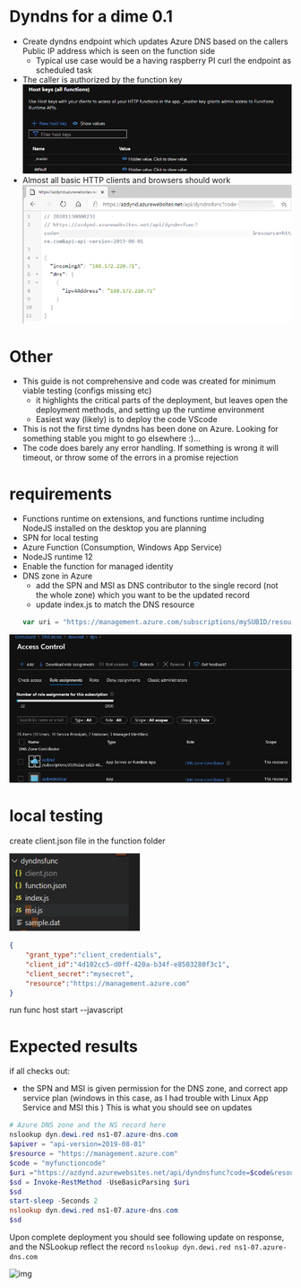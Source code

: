 # Dyndns for a dime 0.1
- Create dyndns endpoint which updates Azure DNS based on the callers Public IP address which is seen on the function side
    - Typical use case would be a having raspberry PI curl the endpoint as scheduled task 
- The caller is authorized by the function key 
![img](mdpics/keys.png)
- Almost all basic HTTP clients and browsers should work
![img](mdpics/update.png)

# Other
- This guide is not comprehensive and code was created for minimum viable testing (configs missing etc) 
    - it highlights the critical parts of the deployment, but  leaves open the deployment methods, and setting up the runtime environment
    - Easiest way (likely) is to deploy the code VScode
- This is not the first time dyndns has been done on Azure. Looking for something stable you might to go elsewhere :)... 
- The code does barely any error handling. If something is wrong it will timeout, or throw some of the errors in a promise rejection

# requirements
- Functions runtime on extensions, and functions runtime including NodeJS installed on the desktop you are planning 
- SPN for local testing
- Azure Function (Consumption, Windows App Service)
- NodeJS runtime 12
-   Enable the function for managed identity
- DNS zone in Azure
    - add the SPN and MSI as DNS contributor to the single record (not the whole zone) which you want to be the updated record
    - update index.js to match the DNS resource 
    ```javascript
    var uri = "https://management.azure.com/subscriptions/mySUBID/resourceGroups/myRG/providers/Microsoft.Network/dnszones/dewi.red/A/dyn?api-version=2018-05-01"
    ```

![img](mdpics/azdns.png)

# local testing 
create client.json file in the function folder

![img](mdpics/client.png)
```json
{
    "grant_type":"client_credentials",
    "client_id":"4d102cc5-d0ff-420a-b34f-e8503280f3c1",
    "client_secret":"mysecret",
    "resource":"https://management.azure.com"
}
```
run func host start --javascript

# Expected results
if all checks out: 
- the SPN and MSI is given permission for the DNS zone, and correct app service plan (windows in this case, as I had trouble with Linux App Service and MSI this )
This is what you should see on updates
```powershell
# Azure DNS zone and the NS record here
nslookup dyn.dewi.red ns1-07.azure-dns.com
$apiver = "api-version=2019-08-01"
$resource = "https://management.azure.com"
$code = "myfunctioncode"
$uri ="https://azdynd.azurewebsites.net/api/dyndnsfunc?code=$code&resource=$resource&api=$apiver";
$sd = Invoke-RestMethod -UseBasicParsing $uri
$sd
start-sleep -Seconds 2
nslookup dyn.dewi.red ns1-07.azure-dns.com
$sd
```
Upon complete deployment you should see following update on response, and the NSLookup reflect the record 
```nslookup dyn.dewi.red ns1-07.azure-dns.com```

![img](mdpics/dns.png)